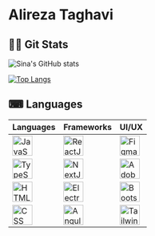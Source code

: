 # Alireza Taghavi

## 🐱‍👤 Git Stats
![Sina's GitHub stats](https://github-readme-stats.vercel.app/api?username=Alireza-Taghavi&show_icons=true&theme=gotham&hide_border=true&card_width=450)

[![Top Langs](https://github-readme-stats.vercel.app/api/top-langs/?username=Alireza-Taghavi&hide_progress=false&theme=gotham&hide_border=true&card_width=450&layout=compact)](https://github.com/anuraghazra/github-readme-stats)


## ⌨ Languages 
<table>
  <thead>
    <tr>
      <th>Languages</th>
      <th>Frameworks</th>
      <th>UI/UX</th>
    </tr>
  </thead>
  <tbody>
    <tr>
      <td><a href="https://developer.mozilla.org/en-US/docs/Web/JavaScript"><img src="https://cdn.jsdelivr.net/npm/programming-languages-logos/src/javascript/javascript.svg" alt="JavaScript" width="40" height="40"></a></td>
      <td><a href="https://reactjs.org/"><img src="https://cdn.jsdelivr.net/npm/programming-languages-logos/src/react/react.svg" alt="ReactJS" width="40" height="40"></a></td>
      <td><a href="https://www.figma.com/"><img src="https://cdn.jsdelivr.net/npm/programming-languages-logos/src/figma/figma.svg" alt="Figma" width="40" height="40"></a></td>
    </tr>
    <tr>
      <td><a href="https://www.typescriptlang.org/"><img src="https://cdn.jsdelivr.net/npm/programming-languages-logos/src/typescript/typescript.svg" alt="TypeScript" width="40" height="40"></a></td>
      <td><a href="https://nextjs.org/"><img src="https://cdn.jsdelivr.net/npm/programming-languages-logos/src/nextjs/nextjs.svg" alt="NextJS" width="40" height="40"></a></td>
      <td><a href="https://www.adobe.com/products/xd.html"><img src="https://cdn.jsdelivr.net/npm/programming-languages-logos/src/adobe-xd/adobe-xd.svg" alt="Adobe XD" width="40" height="40"></a></td>
    </tr>
    <tr>
      <td><a href="https://developer.mozilla.org/en-US/docs/Web/HTML"><img src="https://cdn.jsdelivr.net/npm/programming-languages-logos/src/html/html.svg" alt="HTML" width="40" height="40"></a></td>
      <td><a href="https://www.electronjs.org/"><img src="https://cdn.jsdelivr.net/npm/programming-languages-logos/src/electron/electron.svg" alt="ElectronJS" width="40" height="40"></a></td>
      <td><a href="https://getbootstrap.com/"><img src="https://cdn.jsdelivr.net/npm/programming-languages-logos/src/bootstrap/bootstrap.svg" alt="Bootstrap" width="40" height="40"></a></td>
    </tr>
    <tr>
      <td><a href="https://developer.mozilla.org/en-US/docs/Web/CSS"><img src="https://cdn.jsdelivr.net/npm/programming-languages-logos/src/css/css.svg" alt="CSS" width="40" height="40"></a></td>
      <td><a href="https://angular.io/"><img src="https://cdn.jsdelivr.net/npm/programming-languages-logos/src/angular/angular.svg" alt="Angular" width="40" height="40"></a></td>
      <td><a href="https://tailwindcss.com/"><img src="https://cdn.jsdelivr.net/npm/programming-languages-logos/src/tailwind/tailwind.svg" alt="Tailwind" width="40" height="40"></a></td>
    </tr>
    
   </table>
